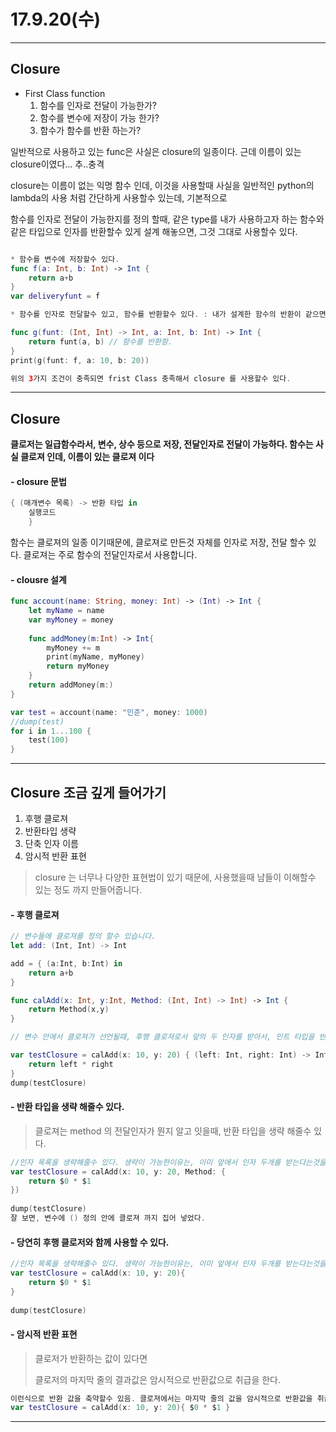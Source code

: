 # 17.9.20(수)

---


## Closure 

- First Class function
	1. 함수를 인자로 전달이 가능한가?
	2. 함수를 변수에 저장이 가능 한가?
	3. 함수가 함수를 반환 하는가?

일반적으로 사용하고 있는 func은 사실은 closure의 일종이다. 근데 이름이 있는 closure이였다... 추..충격 <br>

closure는 이름이 없는 익명 함수 인데, 이것을 사용할때 사실을 일반적인 python의 lambda의 사용 처럼 간단하게 사용할수 있는데, 기본적으로 <br>

함수를 인자로 전달이 가능한지를 정의 할때, 같은 type를 내가 사용하고자 하는 함수와 같은 타입으로 인자를 반환할수 있게 설계 해놓으면, 그것 그대로 사용할수 있다. <br>

```swift

* 함수를 변수에 저장할수 있다.
func f(a: Int, b: Int) -> Int {
    return a+b
}
var deliveryfunt = f

* 함수를 인자로 전달할수 있고, 함수를 반환할수 있다. : 내가 설계한 함수의 반환이 같으면 인자로 전달이가능함.

func g(funt: (Int, Int) -> Int, a: Int, b: Int) -> Int {
    return funt(a, b) // 함수를 반환함.
}
print(g(funt: f, a: 10, b: 20))

위의 3가지 조건이 충족되면 frist Class 충족해서 closure 를 사용할수 있다. 
```
---

## Closure

**클로저는 일급함수라서, 변수, 상수 등으로 저장, 전달인자로 전달이 가능하다. 함수는 사실 클로져 인데, 이름이 있는 클로져 이다**

#### - closure 문법

```swift
{ (매개변수 목록) -> 반환 타입 in 
	실행코드
	}
```

함수는 클로져의 일종 이기때문에, 클로져로 만든것 자체를 인자로 저장, 전달 할수 있다. 클로져는 주로 함수의 전달인자로서 사용합니다. 

#### - clousre 설계

```swift
func account(name: String, money: Int) -> (Int) -> Int {
    let myName = name
    var myMoney = money
    
    func addMoney(m:Int) -> Int{
        myMoney += m
        print(myName, myMoney)
        return myMoney
    }
    return addMoney(m:)    
}

var test = account(name: "민준", money: 1000)
//dump(test)
for i in 1...100 {
    test(100)
}
```

---

## Closure 조금 깊게 들어가기

1. 후행 클로져
2. 반환타입 생략
3. 단축 인자 이름
4. 암시적 반환 표현 

> closure 는 너무나 다양한 표현법이 있기 때문에, 사용했을때 남들이 이해할수 있는 정도 까지 만들어줍니다.

#### - 후행 클로져

```swift
// 변수들에 클로져를 정의 할수 있습니다.
let add: (Int, Int) -> Int

add = { (a:Int, b:Int) in
    return a+b
}

func calAdd(x: Int, y:Int, Method: (Int, Int) -> Int) -> Int {
    return Method(x,y)
}

// 변수 안에서 클로져가 선언될때, 후행 클로져로서 앞의 두 인자를 받아서, 인트 타입을 반환 한다는 의미로서 정의 해줄수 있다.

var testClosure = calAdd(x: 10, y: 20) { (left: Int, right: Int) -> Int in
    return left * right
}
dump(testClosure)
```

####  - 반환 타입을 생략 해줄수 있다.

> 클로져는 method 의 전달인자가 뭔지 알고 잇을때, 반환 타입을 생략 해줄수 있다. 
> 

```swift
//인자 목록을 생략해줄수 있다. 생략이 가능한이유는, 이미 앞에서 인자 두개를 받는다는것을 알고 있기 때문이다..!
var testClosure = calAdd(x: 10, y: 20, Method: {
    return $0 * $1
})
    
dump(testClosure)
잘 보면, 변수에 () 정의 안에 클로져 까지 집어 넣었다.
```

#### - 당연히 후행 클로저와 함께 사용할 수 있다.

```swift
//인자 목록을 생략해줄수 있다. 생략이 가능한이유는, 이미 앞에서 인자 두개를 받는다는것을 알고 있기 때문이다..!
var testClosure = calAdd(x: 10, y: 20){
    return $0 * $1
}
    
dump(testClosure)
```

#### - 암시적 반환 표현

> 클로저가 반환하는 값이 있다면 
> 
> 클로저의 마지막 줄의 결과값은 암시적으로 반환값으로 취급을 한다.

```swift
이런식으로 반환 값을 축약할수 있음. 클로져에서는 마지막 줄의 값을 암시적으로 반환값을 취급을 한다..!!
var testClosure = calAdd(x: 10, y: 20){ $0 * $1 }
```

---

